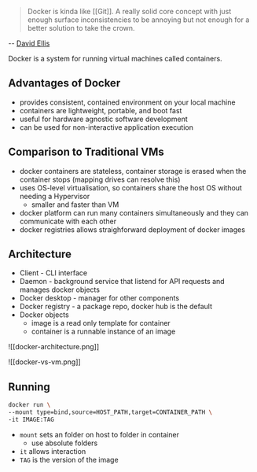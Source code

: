 > Docker is kinda like [[Git]]. A really solid core concept with just enough surface inconsistencies to be annoying but not enough for a better solution to take the crown.

-- [David Ellis](https://techhub.social/@ISV_Damocles/111868958232964170)

Docker is a system for running virtual machines called containers.

## Advantages of Docker

- provides consistent, contained environment on your local machine
- containers are lightweight, portable, and boot fast
- useful for hardware agnostic software development
- can be used for non-interactive application execution

## Comparison to Traditional VMs

- docker containers are stateless, container storage is erased when the container stops (mapping drives can resolve this)
- uses OS-level virtualisation, so containers share the host OS without needing a Hypervisor
  - smaller and faster than VM
- docker platform can run many containers simultaneously and they can communicate with each other
- docker registries allows straighforward deployment of docker images

## Architecture

- Client - CLI interface
- Daemon - background service that listend for API requests and manages docker objects
- Docker desktop - manager for other components
- Docker registry - a package repo, docker hub is the default
- Docker objects
  - image is a read only template for container
  - container is a runnable instance of an image

![[docker-architecture.png]]

![[docker-vs-vm.png]]

## Running

```bash
docker run \
--mount type=bind,source=HOST_PATH,target=CONTAINER_PATH \
-it IMAGE:TAG
```

- `mount` sets an folder on host to folder in container
  - use absolute folders
- `it` allows interaction
- `TAG` is the version of the image
